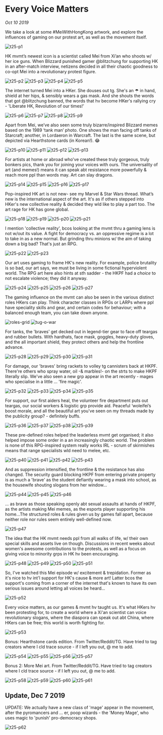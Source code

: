 # Every Voice Matters
*Oct 10 2019*

We take a look at some #MeiWithHongKong artwork, and explore the influences of gaming on our protest art, as well as the movement itself.

![t25-p1](images/thread25/t25-p1.jpg)

HK mvmt’s newest icon is a scientist called Mei from Xi’an who shoots w/ her ice guns. When Blizzard punished gamer @blitzchung for supporting HK in an after-match interview, netizens decided in all their chaotic goodness to co-opt Mei into a revolutionary protest figure.

![t25-p2](images/thread25/t25-p2.jpg)
![t25-p3](images/thread25/t25-p3.jpg)
![t25-p4](images/thread25/t25-p4.jpg)
![t25-p5](images/thread25/t25-p5.jpg)

The internet turned Mei into a HKer. She douses out tg. She's an ☂ in hand, shield at her hips, & sensibly wears a gas mask. And she shouts the words that got @blitzchung banned, the words that hv become HKer's rallying cry - 'Liberate HK, Revolution of our times!’

![t25-p6](images/thread25/t25-p6.jpg)
![t25-p7](images/thread25/t25-p7.jpg)
![t25-p8](images/thread25/t25-p8.jpg)
![t25-p9](images/thread25/t25-p9.jpg)

Apart from Mei, we’ve also seen some truly bizarre/inspired Blizzard memes based on the 1989 ‘tank man’ photo. One shows the man facing off tanks of Starcraft; another, in Lordaeron in Warcraft. The last is the same scene, but depicted via Hearthstone cards (in Korean!). 😂

![t25-p10](images/thread25/t25-p10.jpg)
![t25-p11](images/thread25/t25-p11.jpg)
![t25-p12](images/thread25/t25-p12.jpg)
![t25-p13](images/thread25/t25-p13.png)

For artists at home or abroad who've created these truly gorgeous, truly bonkers pics, thank you for joining your voices with ours. The universality of art (and memes!) means it can speak abt resistance more powerfully & reach more ppl than words may. Art can slay dragons.

![t25-p14](images/thread25/t25-p14.jpg)
![t25-p15](images/thread25/t25-p15.jpg)
![t25-p16](images/thread25/t25-p16.jpg)
![t25-p17](images/thread25/t25-p17.jpg)

Pop-inspired HK art is not new- see my Marvel & Star Wars thread. What’s new is the international aspect of the art. It's as if others stepped into HKer's new collective reality & decided they wld like to play a part too. The art rage for HK has gone global.

![t25-p18](images/thread25/t25-p18.jpg)
![t25-p19](images/thread25/t25-p19.jpg)
![t25-p20](images/thread25/t25-p20.jpg)
![t25-p21](images/thread25/t25-p21.jpg)

I mention 'collective reality', bcos looking at the mvmt thru a gaming lens is not w/out its value. A fight for democracy vs. an oppressive regime is a lot to take in as a new normal. But grinding thru minions w/ the aim of taking down a big bad? That's just an RPG.

![t25-p22](images/thread25/t25-p22.jpg)
![t25-p23](images/thread25/t25-p23.jpg)

Our art uses gaming to frame HK's new reality. For example, police brutality is so bad, our art says, we must be living in some fictional hyperviolent world. The RPG art here also hints at sth sadder - the HKPF had a *choice* to not escalate violence; they did it anyway. 

![t25-p24](images/thread25/t25-p24.jpg)
![t25-p25](images/thread25/t25-p25.jpg)
![t25-p26](images/thread25/t25-p26.jpg)
![t25-p27](images/thread25/t25-p27.jpg)

The gaming influence on the mvmt can also be seen in the various distinct roles HKers can play.  Think character classes in RPGs or LARPs where ppl have speciality skills and gear, and certain codes for behaviour; with a balanced enough team, you can take down anyone.

![roles-grid](images/thread1/t1-p34.jpg)
![tug-o-war](images/thread21/t21-p3.jpg)

For tanks, the 'braves' get decked out in legend-tier gear to face off teargas and rubber bullets. With hardhats, face mask, goggles, heavy-duty gloves, and the all important shield, they protect others and help the frontline advance.

![t25-p28](images/thread25/t25-p28.jpg)
![t25-p29](images/thread25/t25-p29.jpg)
![t25-p30](images/thread25/t25-p30.jpg)
![t25-p31](images/thread25/t25-p31.jpg)

For damage, our 'braves' bring rackets to volley tg cannisters back at HKPF. There're others who spray water, oil -& marbles!- on the strts to make HKPF literally slip. We've also seen a new grp appear in the art recently - mages who specialise in a little ... 'fire magic'. 

![t25-p32](images/thread25/t25-p32.jpg)
![t25-p33](images/thread25/t25-p33.jpg)
![t25-p34](images/thread25/t25-p34.jpg)
![t25-p35](images/thread25/t25-p35.jpg)

For support, our first aiders heal, the volunteer fire department puts out teargas, our social workers & logistic grp provide aid. Peaceful ‘woleifei’s boost morale, and all the beautiful art you've seen on my threads made by the publicity group? - definitely buffs. 

![t25-p36](images/thread25/t25-p36.jpg)
![t25-p37](images/thread25/t25-p37.jpg)
![t25-p38](images/thread25/t25-p38.jpg)
![t25-p39](images/thread25/t25-p39.jpg)

These pre-defined roles helped the leaderless mvmt get organised; it also helped impose some order in a an increasingly chaotic world. The problem is none of this RPG-inspired system really works IRL - scrum of skirmishes means that range specialists wld need to melee, etc.

![t25-p40](images/thread25/t25-p40.jpg)
![t25-p41](images/thread25/t25-p41.jpg)
![t25-p42](images/thread25/t25-p42.jpg)
![t25-p43](images/thread25/t25-p43.jpg)

And as suppression intensified, the frontline & the resistance has also changed. The security guard blocking HKPF from entering private property is as much a 'brave' as the student defiantly wearing a mask into school, as the housewife shouting slogans from her window…

![t25-p44](images/thread25/t25-p44.jpg)
![t25-p45](images/thread25/t25-p45.jpg)
![t25-p46](images/thread25/t25-p46.jpg)

... as brave as those speaking openly abt sexual assaults at hands of HKPF, as the artists making Mei memes, as the esports player supporting his home...The structured roles & rules given us by games fall apart, because neither role nor rules seem entirely well-defined now. 

![t25-p47](images/thread25/t25-p47.jpg)

The idea that the HK mvmt needs ppl from all walks of life, w/ their own special skills and assets live on though. Discussions in recent weeks about women's awesome contributions to the protests, as well as a focus on giving voice to minority grps in HK hv been encouraging.

![t25-p48](images/thread25/t25-p48.jpg)
![t25-p49](images/thread25/t25-p49.jpg)
![t25-p50](images/thread25/t25-p50.jpg)
![t25-p51](images/thread25/t25-p51.jpg)

So, I've watched this Mei episode w/ excitement & trepidation. Former as it's nice to hv int'l support for HK's cause & more art! Latter bcos the support's coming from a corner of the internet that's known to have its own serious issues around letting all voices be heard...

![t25-p52](images/thread25/t25-p52.png)

Every voice matters, as our games & mvmt hv taught us. It's what HKers hv been protesting for, to create a world where a Xi'an scientist can voice revolutionary slogans, where the diaspora can speak out abt China, where HKers can be free; this world is worth fighting for.

![t25-p53](images/thread25/t25-p53.jpg)

Bonus: Hearthstone cards edition. From Twitter/Reddit/TG. Have tried to tag creators where I cld trace source - if I left you out, @ me to add.

![t25-p54](images/thread25/t25-p54.png)
![t25-p55](images/thread25/t25-p55.png)
![t25-p56](images/thread25/t25-p56.png)
![t25-p57](images/thread25/t25-p57.jpg)

Bonus 2: More Mei art. From Twitter/Reddit/TG. Have tried to tag creators where I cld trace source - if I left you out, @ me to add.

![t25-p58](images/thread25/t25-p58.jpg)
![t25-p59](images/thread25/t25-p59.jpg)
![t25-p60](images/thread25/t25-p60.jpg)
![t25-p61](images/thread25/t25-p61.jpg)

## Update, Dec 7 2019

UPDATE: We actually have a new class of 'mage' appear in the movement, after the pyromancers and ... er, poop wizards - the 'Money Mage', who uses magic to 'punish' pro-democracy shops.

![t25-p62](images/thread25/t25-p62.jpg)